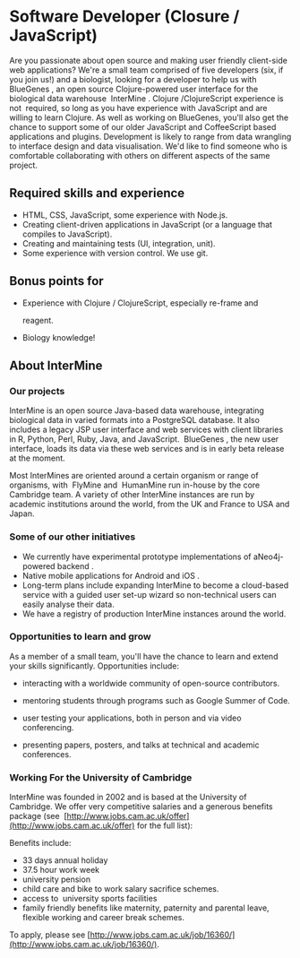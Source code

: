 # Software Developer \(Closure / JavaScript\)

Are you passionate about open source and making user friendly client-side web applications? We're a small team comprised of five developers \(six, if you join us!\) and a biologist, looking for a developer to help us with ​ BlueGenes​ , an open source Clojure​-powered user interface for the biological data warehouse ​ InterMine​ . Clojure /​ ClojureScript​ experience is​ not ​ required, so long as you have experience with JavaScript and are willing to learn Clojure. As well as working on BlueGenes, you'll also get the chance to support some of our older JavaScript and CoffeeScript based applications and plugins. Development is likely to range from data wrangling to interface design and data visualisation. We'd like to find someone who is comfortable collaborating with others on different aspects of the same project.

## Required skills and experience

* HTML, CSS, JavaScript, some experience with Node.js.
* Creating client-driven applications in JavaScript \(or a language that compiles to JavaScript\).
* Creating and maintaining tests \(UI, integration, unit\). 
* Some experience with version control. We use git.

## Bonus points for

* Experience with Clojure / ClojureScript, especially re-frame and

  reagent.

* Biology knowledge!

## About InterMine

### Our projects

InterMine​ is an open source Java-based data warehouse, integrating biological data in varied formats into a PostgreSQL database. It also includes a legacy JSP user interface and web services​ with ​client libraries​ in R, Python, Perl, Ruby, Java, and JavaScript. ​ BlueGenes​ , the new user interface, loads its data via these web services and is in early beta release at the moment.

Most InterMines are oriented around a certain organism or range of organisms, with ​ FlyMine and ​ HumanMine​ run in-house by the core Cambridge team. A variety of other InterMine instances are run by academic institutions around the world, from the UK and France to USA and Japan.

### Some of our other initiatives

* We currently have experimental prototype implementations of a ​Neo4j-powered backend​ . 
* Native mobile applications for ​Android​ and iOS​ . 
* Long-term plans include expanding InterMine to become a ​cloud-based service​ with a guided user set-up wizard so non-technical users can easily analyse their data. 
* We have a ​registry of production InterMine instances​ around the world.

### Opportunities to learn and grow

As a member of a small team, you'll have the chance to learn and extend your skills significantly. Opportunities include:

* interacting with a ​worldwide community of open-source contributors​.

* mentoring students through programs such as ​Google Summer of Code​.

* user testing your applications, both in person and via video conferencing.

* presenting papers, posters, and talks at technical and academic conferences.

### Working For the University of Cambridge

InterMine was founded in 2002 and is based at the University of Cambridge. We offer very competitive salaries and a generous benefits package \(see ​ [http://www.jobs.cam.ac.uk/offer](http://www.jobs.cam.ac.uk/offer) for the full list\):

Benefits include:

* 33 days annual holiday
* 37.5 hour work week
* university pension
* child care and bike to work salary sacrifice schemes.
* access to ​ university sports facilities
* family friendly benefits​ like maternity, paternity and parental leave, flexible working and career break schemes.

To apply, please see [http://www.jobs.cam.ac.uk/job/16360/](http://www.jobs.cam.ac.uk/job/16360/).

